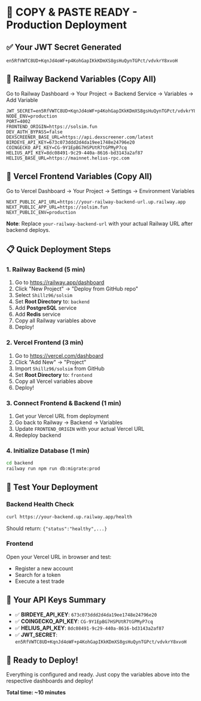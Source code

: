 # 🚀 COPY & PASTE READY - Production Deployment

## ✅ Your JWT Secret Generated
```
en5RfVWTC8UD+KqnJd4oWF+p4KohGapIKkKDmXS8gsHuQynTGPct/vdvkrY8xvoH
```

## 🔧 Railway Backend Variables (Copy All)

Go to Railway Dashboard → Your Project → Backend Service → Variables → Add Variable

```
JWT_SECRET=en5RfVWTC8UD+KqnJd4oWF+p4KohGapIKkKDmXS8gsHuQynTGPct/vdvkrY8xvoH
NODE_ENV=production
PORT=4002
FRONTEND_ORIGIN=https://solsim.fun
DEV_AUTH_BYPASS=false
DEXSCREENER_BASE_URL=https://api.dexscreener.com/latest
BIRDEYE_API_KEY=673c073ddd2d4da19ee1748e24796e20
COINGECKO_API_KEY=CG-9Y1EpBG7HSPUtR7tGPMyP7cq
HELIUS_API_KEY=8dc08491-9c29-440a-8616-bd3143a2af87
HELIUS_BASE_URL=https://mainnet.helius-rpc.com
```

## 🎨 Vercel Frontend Variables (Copy All)

Go to Vercel Dashboard → Your Project → Settings → Environment Variables

```
NEXT_PUBLIC_API_URL=https://your-railway-backend-url.up.railway.app
NEXT_PUBLIC_APP_URL=https://solsim.fun
NEXT_PUBLIC_ENV=production
```

**Note**: Replace `your-railway-backend-url` with your actual Railway URL after backend deploys.

## 📋 Quick Deployment Steps

### 1. Railway Backend (5 min)
1. Go to https://railway.app/dashboard
2. Click "New Project" → "Deploy from GitHub repo"
3. Select `Shillz96/solsim`
4. Set **Root Directory** to: `backend`
5. Add **PostgreSQL** service
6. Add **Redis** service
7. Copy all Railway variables above
8. Deploy!

### 2. Vercel Frontend (3 min)
1. Go to https://vercel.com/dashboard
2. Click "Add New" → "Project"
3. Import `Shillz96/solsim` from GitHub
4. Set **Root Directory** to: `frontend`
5. Copy all Vercel variables above
6. Deploy!

### 3. Connect Frontend & Backend (1 min)
1. Get your Vercel URL from deployment
2. Go back to Railway → Backend → Variables
3. Update `FRONTEND_ORIGIN` with your actual Vercel URL
4. Redeploy backend

### 4. Initialize Database (1 min)
```bash
cd backend
railway run npm run db:migrate:prod
```

## 🎯 Test Your Deployment

### Backend Health Check
```bash
curl https://your-backend.up.railway.app/health
```
Should return: `{"status":"healthy",...}`

### Frontend
Open your Vercel URL in browser and test:
- Register a new account
- Search for a token
- Execute a test trade

## 🔗 Your API Keys Summary

- ✅ **BIRDEYE_API_KEY**: `673c073ddd2d4da19ee1748e24796e20`
- ✅ **COINGECKO_API_KEY**: `CG-9Y1EpBG7HSPUtR7tGPMyP7cq`
- ✅ **HELIUS_API_KEY**: `8dc08491-9c29-440a-8616-bd3143a2af87`
- ✅ **JWT_SECRET**: `en5RfVWTC8UD+KqnJd4oWF+p4KohGapIKkKDmXS8gsHuQynTGPct/vdvkrY8xvoH`

## 🚀 Ready to Deploy!

Everything is configured and ready. Just copy the variables above into the respective dashboards and deploy!

**Total time: ~10 minutes**
